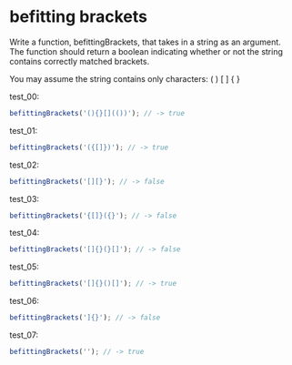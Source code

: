 # befitting brackets

Write a function, befittingBrackets, that takes in a string as an argument. The function should return a boolean indicating whether or not the string contains correctly matched brackets.

You may assume the string contains only characters: ( ) [ ] { }

test_00:
```js
befittingBrackets('(){}[](())'); // -> true
```

test_01:
```js
befittingBrackets('({[]})'); // -> true
```

test_02:
```js
befittingBrackets('[][}'); // -> false
```

test_03:
```js
befittingBrackets('{[]}({}'); // -> false
```

test_04:
```js
befittingBrackets('[]{}(}[]'); // -> false
```

test_05:
```js
befittingBrackets('[]{}()[]'); // -> true
```

test_06:
```js
befittingBrackets(']{}'); // -> false
```

test_07:
```js
befittingBrackets(''); // -> true
```
